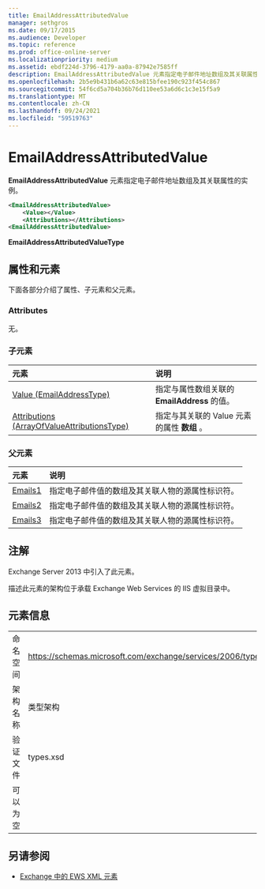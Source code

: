 ```yaml
---
title: EmailAddressAttributedValue
manager: sethgros
ms.date: 09/17/2015
ms.audience: Developer
ms.topic: reference
ms.prod: office-online-server
ms.localizationpriority: medium
ms.assetid: ebdf224d-3796-4179-aa0a-87942e7585ff
description: EmailAddressAttributedValue 元素指定电子邮件地址数组及其关联属性的实例。
ms.openlocfilehash: 2b5e9b431b6a62c63e815bfee190c923f454c867
ms.sourcegitcommit: 54f6cd5a704b36b76d110ee53a6d6c1c3e15f5a9
ms.translationtype: MT
ms.contentlocale: zh-CN
ms.lasthandoff: 09/24/2021
ms.locfileid: "59519763"
---
```

# <a name="emailaddressattributedvalue"></a>EmailAddressAttributedValue

**EmailAddressAttributedValue** 元素指定电子邮件地址数组及其关联属性的实例。 
  
```XML
<EmailAddressAttributedValue>
    <Value></Value>
    <Attributions></Attributions>
<EmailAddressAttributedValue>
```

 **EmailAddressAttributedValueType**
## <a name="attributes-and-elements"></a>属性和元素

下面各部分介绍了属性、子元素和父元素。
  
### <a name="attributes"></a>Attributes

无。
  
### <a name="child-elements"></a>子元素

|**元素**|**说明**|
|:-----|:-----|
|[Value (EmailAddressType)](value-emailaddresstype.md) <br/> |指定与属性数组关联的 **EmailAddress** 的值。  <br/> |
|[Attributions (ArrayOfValueAttributionsType)](attributions-arrayofvalueattributionstype.md) <br/> |指定与其关联的 Value 元素的属性 **数组** 。  <br/> |
   
### <a name="parent-elements"></a>父元素

|**元素**|**说明**|
|:-----|:-----|
|[Emails1](emails1.md) <br/> |指定电子邮件值的数组及其关联人物的源属性标识符。  <br/> |
|[Emails2](emails2.md) <br/> |指定电子邮件值的数组及其关联人物的源属性标识符。  <br/> |
|[Emails3](emails3.md) <br/> |指定电子邮件值的数组及其关联人物的源属性标识符。  <br/> |
   
## <a name="remarks"></a>注解

Exchange Server 2013 中引入了此元素。
  
描述此元素的架构位于承载 Exchange Web Services 的 IIS 虚拟目录中。
  
## <a name="element-information"></a>元素信息

|||
|:-----|:-----|
|命名空间  <br/> |https://schemas.microsoft.com/exchange/services/2006/types  <br/> |
|架构名称  <br/> |类型架构  <br/> |
|验证文件  <br/> |types.xsd  <br/> |
|可以为空  <br/> ||
   
## <a name="see-also"></a>另请参阅



- [Exchange 中的 EWS XML 元素](ews-xml-elements-in-exchange.md)

